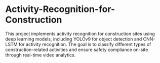 # Activity-Recognition-for-Construction
This project implements activity recognition for construction sites using deep learning models, including YOLOv9 for object detection and CNN-LSTM for activity recognition. The goal is to classify different types of construction-related activities and ensure safety compliance on-site through real-time video analytics.
